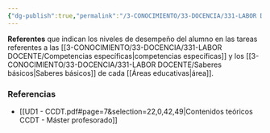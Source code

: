 ```yaml
---
{"dg-publish":true,"permalink":"/3-CONOCIMIENTO/33-DOCENCIA/331-LABOR DOCENTE/Criterios de evaluación/"}
---
```


**Referentes** que indican los niveles de desempeño del alumno en las tareas referentes a las [[3-CONOCIMIENTO/33-DOCENCIA/331-LABOR DOCENTE/Competencias específicas\|competencias específicas]] y los [[3-CONOCIMIENTO/33-DOCENCIA/331-LABOR DOCENTE/Saberes básicos\|Saberes básicos]] de cada [[Áreas educativas\|área]].

### Referencias
- [[UD1 - CCDT.pdf#page=7&selection=22,0,42,49|Contenidos teóricos CCDT - Máster profesorado]]
